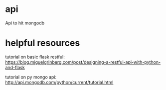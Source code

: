 # api
Api to hit mongodb

# helpful resources
tutorial on basic flask restful:
https://blog.miguelgrinberg.com/post/designing-a-restful-api-with-python-and-flask

tutorial on py mongo api:
http://api.mongodb.com/python/current/tutorial.html

